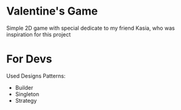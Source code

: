 # Valentine's Game
Simple 2D game with special dedicate to my friend Kasia, who was inspiration for this project 

# For Devs
Used Designs Patterns:
- Builder
- Singleton
- Strategy
